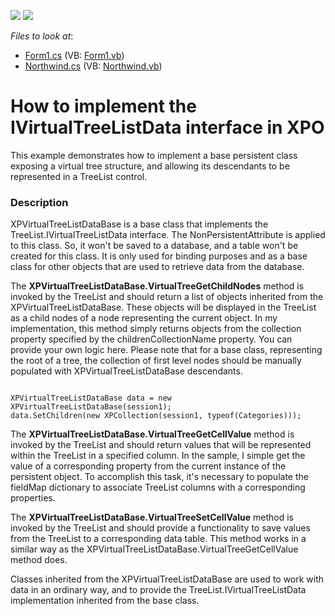 <!-- default badges list -->
[![](https://img.shields.io/badge/Open_in_DevExpress_Support_Center-FF7200?style=flat-square&logo=DevExpress&logoColor=white)](https://supportcenter.devexpress.com/ticket/details/E1601)
[![](https://img.shields.io/badge/📖_How_to_use_DevExpress_Examples-e9f6fc?style=flat-square)](https://docs.devexpress.com/GeneralInformation/403183)
<!-- default badges end -->
<!-- default file list -->
*Files to look at*:

* [Form1.cs](./CS/Q212620/Form1.cs) (VB: [Form1.vb](./VB/Q212620/Form1.vb))
* [Northwind.cs](./CS/Q212620/Northwind.cs) (VB: [Northwind.vb](./VB/Q212620/Northwind.vb))
<!-- default file list end -->
# How to implement the IVirtualTreeListData interface in XPO


<p>This example demonstrates how to implement a base persistent class exposing a virtual tree structure, and allowing its descendants to be represented in a TreeList control.</p>


<h3>Description</h3>

<p>XPVirtualTreeListDataBase is a base class that implements the TreeList.IVirtualTreeListData interface. The NonPersistentAttribute is applied to this class. So, it won&#39;t be saved to a database, and a table won&#39;t be created for this class. It is only used for binding purposes and as a base class for other objects that are used to retrieve data from the database. </p><p>The <strong>XPVirtualTreeListDataBase.VirtualTreeGetChildNodes</strong> method is invoked by the TreeList and should return a list of objects inherited from the XPVirtualTreeListDataBase. These objects will be displayed in the TreeList as a child nodes of a node representing the current object. In my implementation, this method simply returns objects from the collection property specified by the childrenCollectionName property. You can provide your own logic here. Please  note that for a base class, representing the root of a tree, the collection of first level nodes should be manually populated with XPVirtualTreeListDataBase descendants.</p><code lang='cs'>
XPVirtualTreeListDataBase data = new XPVirtualTreeListDataBase(session1);
data.SetChildren(new XPCollection(session1, typeof(Categories)));
</code><p>The <strong>XPVirtualTreeListDataBase.VirtualTreeGetCellValue</strong> method is invoked by the TreeList and should return values that will be represented within the TreeList in a specified column. In the sample, I simple get the value of a corresponding property from the current instance of the persistent object. To accomplish this task, it&#39;s necessary to populate the fieldMap dictionary to associate TreeList columns with a corresponding properties. </p><p>The <strong>XPVirtualTreeListDataBase.VirtualTreeSetCellValue</strong> method is invoked by the TreeList and should provide a functionality to save values from the TreeList to a corresponding data table. This method works in a similar way as the XPVirtualTreeListDataBase.VirtualTreeGetCellValue method does. </p><p>Classes inherited from the  XPVirtualTreeListDataBase are used to work with data in an ordinary way, and to provide the TreeList.IVirtualTreeListData implementation inherited from the base class.</p>

<br/>


